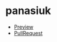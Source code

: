 # panasiuk

* [Preview](https://github.com/panasiuk-yuriy/panasiuk)
* [PullRequest](https://github.com/panasiuk-yuriy/panasiuk/pull/1/files)
